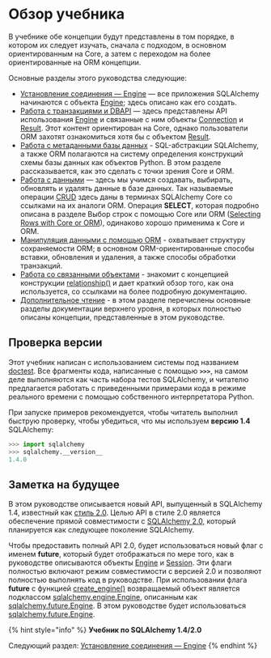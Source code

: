# Обзор учебника

В учебнике обе концепции будут представлены в том порядке, в котором их следует изучать, сначала с подходом, в основном ориентированным на Core, а затем с переходом на более ориентированные на ORM концепции.

Основные разделы этого руководства следующие:

* [Установление соединения — Engine](ustanovlenie-soedineniya-engine.md) — все приложения SQLAlchemy начинаются с объекта [Engine](https://docs.sqlalchemy.org/en/14/core/connections.html#sqlalchemy.engine.Engine); здесь описано как его создать.
* [Работа с транзакциями и DBAPI](rabota-s-tranzakciyami-i-dbapi.md) — здесь представлены API использования [Engine](https://docs.sqlalchemy.org/en/14/core/connections.html#sqlalchemy.engine.Engine) и связанные с ним объекты [Connection](https://docs.sqlalchemy.org/en/14/core/connections.html#sqlalchemy.engine.Connection) и [Result](https://docs.sqlalchemy.org/en/14/core/connections.html#sqlalchemy.engine.Result). Этот контент ориентирован на Core, однако пользователи ORM захотят ознакомиться хотя бы с объектом [Result](https://docs.sqlalchemy.org/en/14/core/connections.html#sqlalchemy.engine.Result).
* [Работа с метаданными базы данных](rabota-s-metadannymi-bazy-dannykh.md) - SQL-абстракции SQLAlchemy, а также ORM полагаются на систему определения конструкций схемы базы данных как объектов Python. В этом разделе рассказывается, как это сделать с точки зрения Core и ORM.
* [Работа с данными](rabota-s-dannymi/) — здесь мы учимся создавать, выбирать, обновлять и удалять данные в базе данных. Так называемые операции [CRUD](https://docs.sqlalchemy.org/en/14/glossary.html#term-CRUD) здесь даны в терминах SQLAlchemy Core со ссылками на их аналоги ORM. Операция **SELECT**, которая подробно описана в разделе Выбор строк с помощью Core или ORM ([Selecting Rows with Core or ORM](https://docs.sqlalchemy.org/en/14/tutorial/data\_select.html#tutorial-selecting-data)), одинаково хорошо применима к Core и ORM.
* [Манипуляция данными с помощью ORM](manipulyacii-s-dannymi-s-pomoshyu-orm.md) - охватывает структуру сохраняемости ORM; в основном ORM-ориентированные способы вставки, обновления и удаления, а также способы обработки транзакций.
* [Работа со связанными объектами](rabota-so-svyazannymi-obektami.md) - знакомит с концепцией конструкции [relationship()](../../sqlalchemy-orm/konfiguraciya-relationship/relationship-api.md#function-sqlalchemy.orm.relationship-argument-secondary-none-primaryjoin-none-secondaryjoin-none-for) и дает краткий обзор того, как она используется, со ссылками на более подробную документацию.
* [Дополнительное чтение](dopolnitelnoe-chtenie.md) - в этом разделе перечислены основные разделы документации верхнего уровня, в которых полностью описаны концепции, представленные в этом руководстве.

## Проверка версии

Этот учебник написан с использованием системы под названием [doctest](https://docs.python.org/3/library/doctest.html). Все фрагменты кода, написанные с помощью **`>>>`**, на самом деле выполняются как часть набора тестов SQLAlchemy, и читателю предлагается работать с приведенными примерами кода в режиме реального времени с помощью собственного интерпретатора Python.

При запуске примеров рекомендуется, чтобы читатель выполнил быструю проверку, чтобы убедиться, что мы используем **версию 1.4** SQLAlchemy:

```python
>>> import sqlalchemy
>>> sqlalchemy.__version__  
1.4.0
```

## Заметка на будущее

В этом руководстве описывается новый API, выпущенный в SQLAlchemy 1.4, известный как [стиль 2.0](https://docs.sqlalchemy.org/en/14/glossary.html#term-2.0-style). Целью API в стиле 2.0 является обеспечение прямой совместимости с [SQLAlchemy 2.0](https://docs.sqlalchemy.org/en/14/changelog/migration\_20.html), который планируется как следующее поколение SQLAlchemy.

Чтобы предоставить полный API 2.0, будет использоваться новый флаг с именем **future**, который будет отображаться по мере того, как в руководстве описываются объекты [Engine](https://docs.sqlalchemy.org/en/14/core/connections.html#sqlalchemy.engine.Engine) и [Session](https://docs.sqlalchemy.org/en/14/orm/session\_api.html#sqlalchemy.orm.Session). Эти флаги полностью включают режим совместимости с версией 2.0 и позволяют полностью выполнять код в руководстве. При использовании флага **future** с функцией [create\_engine()](https://docs.sqlalchemy.org/en/14/core/engines.html#sqlalchemy.create\_engine) возвращаемый объект является подклассом [sqlalchemy.engine.Engine](https://docs.sqlalchemy.org/en/14/core/connections.html#sqlalchemy.engine.Engine), описанным как [sqlalchemy.future.Engine](https://docs.sqlalchemy.org/en/14/core/future.html#sqlalchemy.future.Engine). В этом руководстве будет использоваться [sqlalchemy.future.Engine](https://docs.sqlalchemy.org/en/14/core/future.html#sqlalchemy.future.Engine).

{% hint style="info" %}
**Учебник по SQLAlchemy 1.4/2.0**

Следующий раздел: [Установление соединения — Engine](ustanovlenie-soedineniya-engine.md)
{% endhint %}
